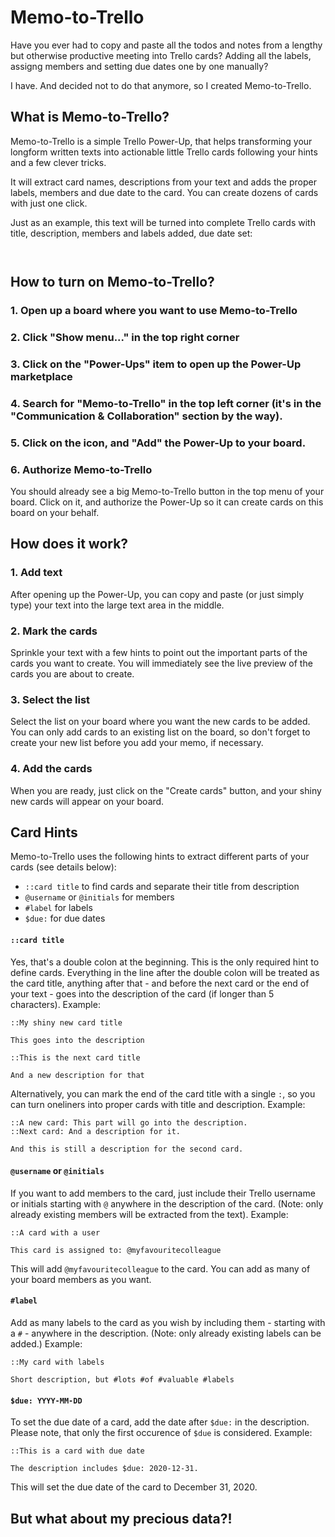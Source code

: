 # Memo-to-Trello

Have you ever had to copy and paste all the todos and notes from a lengthy but otherwise productive meeting into Trello cards? Adding all the labels, assigng members and setting due dates one by one manually? 

I have. And decided not to do that anymore, so I created Memo-to-Trello.

## What is Memo-to-Trello?

Memo-to-Trello is a simple Trello Power-Up, that helps transforming your longform written texts into actionable little Trello cards following your hints and a few clever tricks. 

It will extract card names, descriptions from your text and adds the proper labels, members and due date to the card. You can create dozens of cards with just one click.

Just as an example, this text will be turned into complete Trello cards with title, description, members and labels added, due date set:

```


```

## How to turn on Memo-to-Trello?

### 1. Open up a board where you want to use Memo-to-Trello
### 2. Click "Show menu..." in the top right corner
### 3. Click on the "Power-Ups" item to open up the Power-Up marketplace
### 4. Search for "Memo-to-Trello" in the top left corner (it's in the "Communication & Collaboration" section by the way).
### 5. Click on the icon, and "Add" the Power-Up to your board.
### 6. Authorize Memo-to-Trello
You should already see a big Memo-to-Trello button in the top menu of your board. Click on it, and authorize the Power-Up so it can create cards on this board on your behalf.

## How does it work?

### 1. Add text
After opening up the Power-Up, you can copy and paste (or just simply type) your text into the large text area in the middle. 

### 2. Mark the cards
Sprinkle your text with a few hints to point out the important parts of the cards you want to create. You will immediately see the live preview of the cards you are about to create.

### 3. Select the list
Select the list on your board where you want the new cards to be added. You can only add cards to an existing list on the board, so don't forget to create your new list before you add your memo, if necessary.

### 4. Add the cards
When you are ready, just click on the "Create cards" button, and your shiny new cards will appear on your board.

## Card Hints

Memo-to-Trello uses the following hints to extract different parts of your cards (see details below):

- `::card title` to find cards and separate their title from description
- `@username` or `@initials` for members
- `#label` for labels
- `$due:` for due dates

#### `::card title`

Yes, that's a double colon at the beginning. This is the only required hint to define cards. Everything in the line after the double colon will be treated as the card title, anything after that - and before the next card or the end of your text - goes into the description of the card (if longer than 5 characters). Example:

```
::My shiny new card title

This goes into the description

::This is the next card title

And a new description for that
```

Alternatively, you can mark the end of the card title with a single `:`, so you can turn oneliners into proper cards with title and description. Example:

```
::A new card: This part will go into the description.
::Next card: And a description for it.

And this is still a description for the second card.
```

#### `@username` or `@initials`

If you want to add members to the card, just include their Trello username or initials starting with `@` anywhere in the description of the card. (Note: only already existing members will be extracted from the text). Example:

```
::A card with a user

This card is assigned to: @myfavouritecolleague
```

This will add `@myfavouritecolleague` to the card. You can add as many of your board members as you want.

#### `#label`

Add as many labels to the card as you wish by including them - starting with a `#` - anywhere in the description. (Note: only already existing labels can be added.) Example:

```
::My card with labels

Short description, but #lots #of #valuable #labels
```


#### `$due: YYYY-MM-DD`

To set the due date of a card, add the date after `$due:` in the description. Please note, that only the first occurence of `$due` is considered. Example:

```
::This is a card with due date

The description includes $due: 2020-12-31.
```

This will set the due date of the card to December 31, 2020.

## But what about my precious data?!
